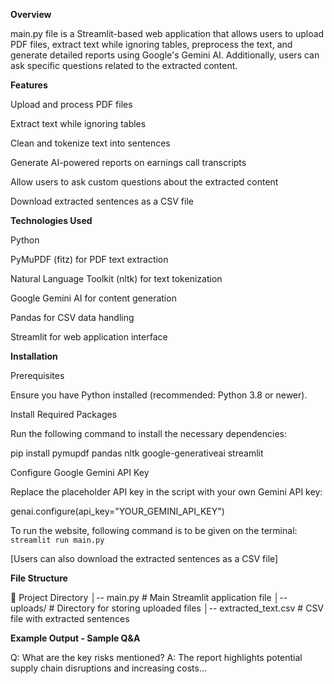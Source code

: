 **Overview**

main.py file is a Streamlit-based web application that allows users to upload PDF files, extract text while ignoring tables, preprocess the text, and generate detailed reports using Google's Gemini AI. Additionally, users can ask specific questions related to the extracted content.


**Features**

Upload and process PDF files

Extract text while ignoring tables

Clean and tokenize text into sentences

Generate AI-powered reports on earnings call transcripts

Allow users to ask custom questions about the extracted content

Download extracted sentences as a CSV file


**Technologies Used**

Python

PyMuPDF (fitz) for PDF text extraction

Natural Language Toolkit (nltk) for text tokenization

Google Gemini AI for content generation

Pandas for CSV data handling

Streamlit for web application interface


**Installation**

Prerequisites

Ensure you have Python installed (recommended: Python 3.8 or newer).

Install Required Packages

Run the following command to install the necessary dependencies:

pip install pymupdf pandas nltk google-generativeai streamlit

Configure Google Gemini API Key

Replace the placeholder API key in the script with your own Gemini API key:

genai.configure(api_key="YOUR_GEMINI_API_KEY")


To run the website, following command is to be given on the terminal:
```streamlit run main.py```

[Users can also download the extracted sentences as a CSV file]

**File Structure**

📂 Project Directory
│-- main.py  # Main Streamlit application file
│-- uploads/  # Directory for storing uploaded files
│-- extracted_text.csv  # CSV file with extracted sentences

**Example Output - Sample Q&A**

Q: What are the key risks mentioned?
A: The report highlights potential supply chain disruptions and increasing costs...
